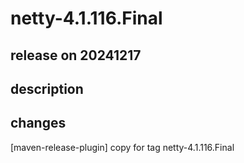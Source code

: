 # netty-4.1.116.Final

## release on 20241217

## description

## changes

[maven-release-plugin] copy for tag netty-4.1.116.Final

